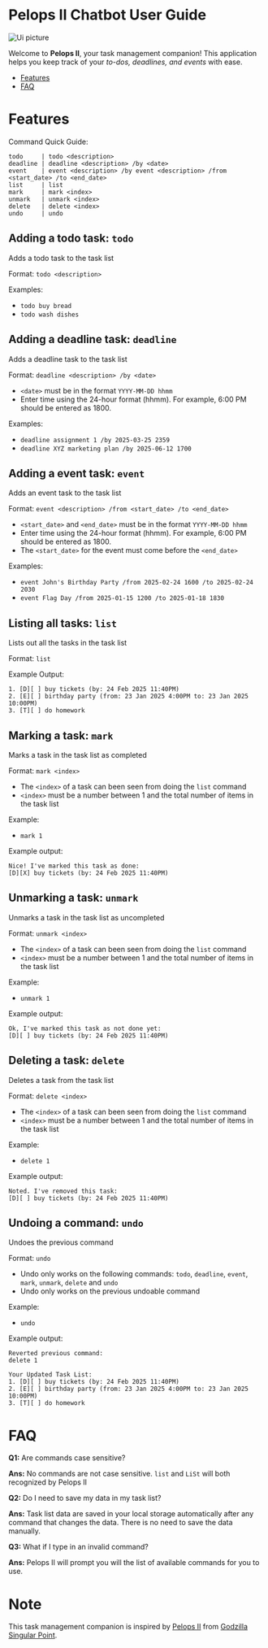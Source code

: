# Pelops II Chatbot User Guide

![Ui picture](docs/Ui.png)

Welcome to **Pelops II**, your task management companion! 
This application helps you keep track of your _to-dos, deadlines, and events_ with ease.

- [Features](#features)
- [FAQ](#faq)

# Features
Command Quick Guide:
```
todo     | todo <description>
deadline | deadline <description> /by <date>
event    | event <description> /by event <description> /from <start_date> /to <end_date>
list     | list
mark     | mark <index>
unmark   | unmark <index>
delete   | delete <index>
undo     | undo
```
## Adding a todo task: ```todo```
Adds a todo task to the task list

Format: `todo <description>`

Examples:
 - `todo buy bread`
 - `todo wash dishes`

## Adding a deadline task: ```deadline```
Adds a deadline task to the task list

Format: `deadline <description> /by <date>`
- `<date>` must be in the format `YYYY-MM-DD hhmm`
- Enter time using the 24-hour format (hhmm). For example, 6:00 PM should be entered as 1800.

Examples:
 - `deadline assignment 1 /by 2025-03-25 2359`
 - `deadline XYZ marketing plan /by 2025-06-12 1700`

## Adding a event task: ```event```
Adds an event task to the task list

Format: `event <description> /from <start_date> /to <end_date>`
- `<start_date>` and `<end_date>` must be in the format `YYYY-MM-DD hhmm`
- Enter time using the 24-hour format (hhmm). For example, 6:00 PM should be entered as 1800.
- The `<start_date>` for the event must come before the `<end_date>`

Examples:
 - `event John's Birthday Party /from 2025-02-24 1600 /to 2025-02-24 2030`
 - `event Flag Day /from 2025-01-15 1200 /to 2025-01-18 1830`

## Listing all tasks: ```list```
Lists out all the tasks in the task list

Format: `list`

Example Output:
```
1. [D][ ] buy tickets (by: 24 Feb 2025 11:40PM)
2. [E][ ] birthday party (from: 23 Jan 2025 4:00PM to: 23 Jan 2025 10:00PM)
3. [T][ ] do homework
```

## Marking a task: ```mark```
Marks a task in the task list as completed

Format: `mark <index>`
- The `<index>` of a task can been seen from doing the `list` command
- `<index>` must be a number between 1 and the total number of items in the task list
 
Example:
- `mark 1`

Example output:
```
Nice! I've marked this task as done:
[D][X] buy tickets (by: 24 Feb 2025 11:40PM)
```

## Unmarking a task: ```unmark```
Unmarks a task in the task list as uncompleted

Format: `unmark <index>`
- The `<index>` of a task can been seen from doing the `list` command
- `<index>` must be a number between 1 and the total number of items in the task list
 
Example:
- `unmark 1`

Example output:
```
Ok, I've marked this task as not done yet:
[D][ ] buy tickets (by: 24 Feb 2025 11:40PM)
```

## Deleting a task: ```delete```
Deletes a task from the task list

Format: `delete <index>`
- The `<index>` of a task can been seen from doing the `list` command
- `<index>` must be a number between 1 and the total number of items in the task list
 
Example:
- `delete 1`

Example output:
```
Noted. I've removed this task:
[D][ ] buy tickets (by: 24 Feb 2025 11:40PM)
```

## Undoing a command: ```undo```
Undoes the previous command

Format: `undo`
- Undo only works on the following commands: `todo`, `deadline`, `event`, `mark`, `unmark`, `delete` and `undo`
- Undo only works on the previous undoable command
 
Example:
- `undo`

Example output:
```
Reverted previous command:
delete 1

Your Updated Task List:
1. [D][ ] buy tickets (by: 24 Feb 2025 11:40PM)
2. [E][ ] birthday party (from: 23 Jan 2025 4:00PM to: 23 Jan 2025 10:00PM)
3. [T][ ] do homework
```

# FAQ
**Q1:** Are commands case sensitive?

**Ans:** No commands are not case sensitive. `list` and `LiSt` will both recognized by Pelops II

**Q2:** Do I need to save my data in my task list?

**Ans:** Task list data are saved in your local storage automatically after any command that changes the data. There is no need to save the data manually.

**Q3:** What if I type in an invalid command?

**Ans:** Pelops II will prompt you will the list of available commands for you to use.

# Note
This task management companion is inspired by [Pelops II](https://wikizilla.org/wiki/Pelops_II) from [Godzilla Singular Point](https://godzilla.fandom.com/wiki/Godzilla_Singular_Point).